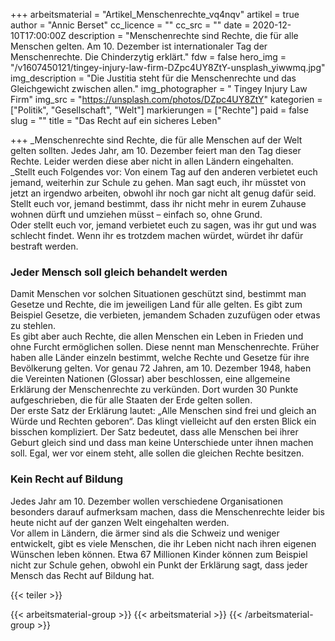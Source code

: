 +++
arbeitsmaterial = "Artikel_Menschenrechte_vq4nqv"
artikel = true
author = "Annic Berset"
cc_licence = ""
cc_src = ""
date = 2020-12-10T17:00:00Z
description = "Menschenrechte sind Rechte, die für alle Menschen gelten. Am 10. Dezember ist internationaler Tag der Menschenrechte. Die Chinderzytig erklärt."
fdw = false
hero_img = "/v1607450121/tingey-injury-law-firm-DZpc4UY8ZtY-unsplash_yiwwmq.jpg"
img_description = "Die Justitia steht für die Menschenrechte und das Gleichgewicht zwischen allen."
img_photographer = " Tingey Injury Law Firm"
img_src = "https://unsplash.com/photos/DZpc4UY8ZtY"
kategorien = ["Politik", "Gesellschaft", "Welt"]
markierungen = ["Rechte"]
paid = false
slug = ""
title = "Das Recht auf ein sicheres Leben"

+++
_Menschenrechte sind Rechte, die für alle Menschen auf der Welt gelten sollten. Jedes Jahr, am 10. Dezember feiert man den Tag dieser Rechte. Leider werden diese aber nicht in allen Ländern eingehalten.  
_Stellt euch Folgendes vor: Von einem Tag auf den anderen verbietet euch jemand, weiterhin zur Schule zu gehen. Man sagt euch, ihr müsstet von jetzt an irgendwo arbeiten, obwohl ihr noch gar nicht alt genug dafür seid.  
Stellt euch vor, jemand bestimmt, dass ihr nicht mehr in eurem Zuhause wohnen dürft und umziehen müsst – einfach so, ohne Grund.  
Oder stellt euch vor, jemand verbietet euch zu sagen, was ihr gut und was schlecht findet. Wenn ihr es trotzdem machen würdet, würdet ihr dafür bestraft werden.

### Jeder Mensch soll gleich behandelt werden

Damit Menschen vor solchen Situationen geschützt sind, bestimmt man Gesetze und Rechte, die im jeweiligen Land für alle gelten. Es gibt zum Beispiel Gesetze, die verbieten, jemandem Schaden zuzufügen oder etwas zu stehlen.  
Es gibt aber auch Rechte, die allen Menschen ein Leben in Frieden und ohne Furcht ermöglichen sollen. Diese nennt man Menschenrechte. Früher haben alle Länder einzeln bestimmt, welche Rechte und Gesetze für ihre Bevölkerung gelten. Vor genau 72 Jahren, am 10. Dezember 1948, haben die Vereinten Nationen (Glossar) aber beschlossen, eine allgemeine Erklärung der Menschenrechte zu verkünden. Dort wurden 30 Punkte aufgeschrieben, die für alle Staaten der Erde gelten sollen.  
Der erste Satz der Erklärung lautet: „Alle Menschen sind frei und gleich an Würde und Rechten geboren“. Das klingt vielleicht auf den ersten Blick ein bisschen kompliziert. Der Satz bedeutet, dass alle Menschen bei ihrer Geburt gleich sind und dass man keine Unterschiede unter ihnen machen soll. Egal, wer vor einem steht, alle sollen die gleichen Rechte besitzen.

### Kein Recht auf Bildung

Jedes Jahr am 10. Dezember wollen verschiedene Organisationen besonders darauf aufmerksam machen, dass die Menschenrechte leider bis heute nicht auf der ganzen Welt eingehalten werden.  
Vor allem in Ländern, die ärmer sind als die Schweiz und weniger entwickelt, gibt es viele Menschen, die ihr Leben nicht nach ihren eigenen Wünschen leben können. Etwa 67 Millionen Kinder können zum Beispiel nicht zur Schule gehen, obwohl ein Punkt der Erklärung sagt, dass jeder Mensch das Recht auf Bildung hat.

{{< teiler >}}

{{< arbeitsmaterial-group >}}
{{< arbeitsmaterial >}}
{{< /arbeitsmaterial-group >}}